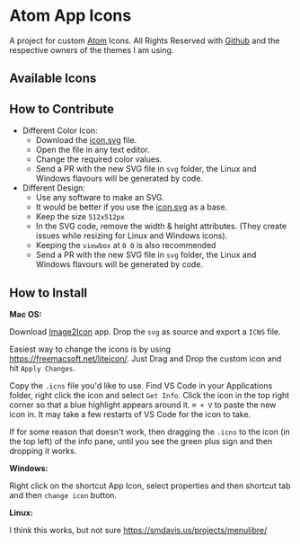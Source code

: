 # Atom App Icons
A project for custom [Atom](https://atom.io) Icons. All Rights Reserved with [Github](https://github.com) and the respective owners of the themes I am using.    

## Available Icons

## How to Contribute
* Different Color Icon:
    * Download the [icon.svg](icon.svg) file.
    * Open the file in any text editor.
    * Change the required color values.
    * Send a PR with the new SVG file in `svg` folder, the Linux and Windows flavours will be generated by code.
* Different Design:
    * Use any software to make an SVG.
    * It would be better if you use the [icon.svg](icon.svg) as a base.
    * Keep the size `512x512px`
    * In the SVG code, remove the width & height attributes. (They create issues while resizing for Linux and Windows icons).
    * Keeping the `viewbox` at `0 0` is also recommended
    * Send a PR with the new SVG file in `svg` folder, the Linux and Windows flavours will be generated by code.

## How to Install

**Mac OS:**

Download [Image2Icon](http://www.img2icnsapp.com/) app. Drop the  `svg` as source and export a `ICNS` file.

Easiest way to change the icons is by using https://freemacsoft.net/liteicon/. Just Drag and Drop the custom icon and hit `Apply Changes`.

Copy the `.icns` file you'd like to use. Find VS Code in your Applications folder, right click the icon and select `Get Info`. Click the icon in the top right corner so that a blue highlight appears around it. `⌘ + V` to paste the new icon in. It may take a few restarts of VS Code for the icon to take.

If for some reason that doesn't work, then dragging the `.icns` to the icon (in the top left) of the info pane, until you see the green plus sign and then dropping it works.

**Windows:**

Right click on the shortcut App Icon, select properties and then shortcut tab and then `change icon` button.

**Linux:**

I think this works, but not sure https://smdavis.us/projects/menulibre/
